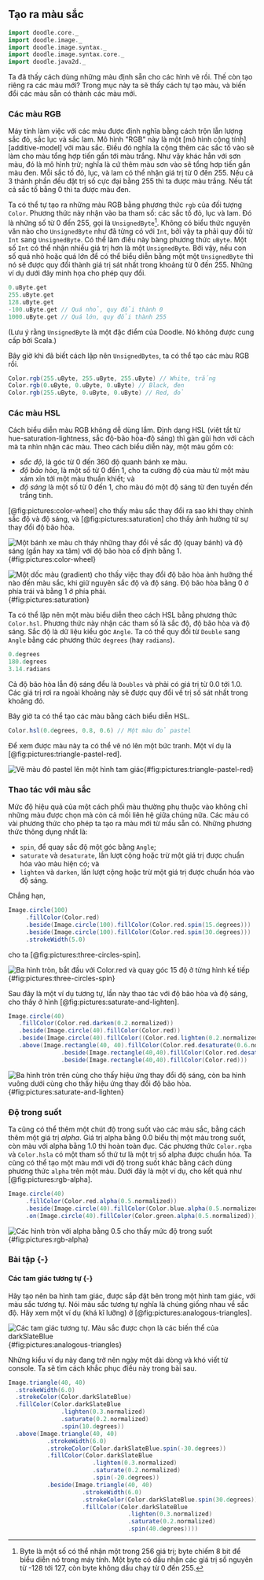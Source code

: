 ## Tạo ra màu sắc

```scala mdoc:invisible
import doodle.core._
import doodle.image._
import doodle.image.syntax._
import doodle.image.syntax.core._
import doodle.java2d._
```

Ta đã thấy cách dùng những màu định sẵn cho các hình vẽ rồi. Thế còn tạo riêng ra các màu mới? Trong mục này ta sẽ thấy cách tự tạo màu, và biến đổi các màu sẵn có thành các màu mới.

### Các màu RGB

Máy tính làm việc với các màu được định nghĩa bằng cách trộn lẫn lượng sắc đỏ, sắc lục và sắc lam. Mô hình "RGB" này là một [mô hình cộng tính][additive-model] với màu sắc. Điều đó nghĩa là cộng thêm các sắc tố vào sẽ làm cho màu tổng hợp tiến gần tới màu trắng. Như vậy khác hẳn với sơn màu, đó là mô hình trừ; nghĩa là cứ thêm màu sơn vào sẽ tổng hơp tiến gần màu đen. Mỗi sắc tố đỏ, lục, và lam có thể nhận giá trị từ 0 đến 255. Nếu cả 3 thành phần đều đặt trị số cực đại bằng 255 thì ta được màu trắng. Nếu tất cả sắc tố bằng 0 thì ta được màu đen.

Ta có thể tự tạo ra những màu RGB bằng phương thức `rgb` của đối tượng `Color`. Phương thức này nhận vào ba tham số: các sắc tố đỏ, lục và lam. Đó là những số từ 0 đến 255, gọi là `UnsignedByte`[^byte]. Không có biểu thức nguyên văn nào cho `UnsignedByte` như đã từng có với `Int`, bởi vậy ta phải quy đổi từ `Int` sang `UnsignedByte`. Có thể làm điều này bàng phương thức `uByte`. Một số `Int` có thể nhận nhiều giá trị hơn là một `UnsignedByte`. Bởi vậy, nếu con số quá nhỏ hoặc quá lớn để có thể biểu diễn bằng một một `UnsignedByte` thì nó sẽ được quy đổi thành giá trị sát nhất trong khoảng từ 0 đến 255. Những ví dụ dưới đây minh họa cho phép quy đổi.

```scala mdoc
0.uByte.get
255.uByte.get
128.uByte.get
-100.uByte.get // Quá nhỏ, quy đổi thành 0
1000.uByte.get // Quá lớn, quy đổi thành 255
```

(Lưu ý rằng `UnsignedByte` là một đặc điểm của Doodle. Nó không được cung cấp bởi Scala.)

Bây giờ khi đã biết cách lập nên `UnsignedBytes`, ta có thể tạo các màu RGB rồi.

```scala mdoc:silent
Color.rgb(255.uByte, 255.uByte, 255.uByte) // White, trắng
Color.rgb(0.uByte, 0.uByte, 0.uByte) // Black, đen
Color.rgb(255.uByte, 0.uByte, 0.uByte) // Red, đỏ
```

### Các màu HSL

Cách biểu diễn màu RGB không dễ dùng lắm. Định dạng HSL (viêt tắt từ hue-saturation-lightness, sắc độ-bão hòa-độ sáng) thì gàn gũi hơn với cách mà ta nhìn nhận các màu. Theo cách biểu diễn này, một màu gồm có:

- *sắc độ*, là góc từ 0 đến 360 độ quanh bánh xe màu.
- *độ bão hòa*, là một số từ 0 đến 1, cho ta cường độ của màu từ một màu xám xỉn tới một màu thuần khiết; và 
- *độ sáng* là một số từ 0 đến 1, cho màu đó một độ sáng từ đen tuyền đến trắng tinh.

[@fig:pictures:color-wheel] cho thấy màu sắc thay đổi ra sao khi thay chỉnh sắc độ và độ sáng, và [@fig:pictures:saturation] cho thấy ảnh hưởng từ sự thay đổi độ bão hòa.

![Một bánh xe màu ch tháy những thay đổi về sắc độ (quay bánh) và độ sáng (gần hay xa tâm) với độ bão hòa cố định bằng 1.](src/pages/pictures/color-wheel.pdf+svg){#fig:pictures:color-wheel}

![Một dốc màu (gradient) cho thấy việc thay đổi độ bão hòa ảnh hưởng thế nào đến màu sắc, khi giữ nguyên sắc độ và độ sáng. Độ bão hòa bằng 0 ở phía trái và bằng 1 ở phía phải.](src/pages/pictures/saturation.pdf+svg){#fig:pictures:saturation}

Ta có thể lập nên một màu biểu diễn theo cách HSL bằng phương thức `Color.hsl`. Phương thức này nhận các tham số là sắc độ, độ bão hòa và độ sáng. Sắc độ là dữ liệu kiểu góc `Angle`. Ta có thể quy đổi từ `Double` sang `Angle` bằng các phương thức `degrees` (hay `radians`).

```scala mdoc
0.degrees
180.degrees
3.14.radians
```

Cả độ bão hòa lẫn độ sáng đều là `Doubles` và phải có giá trị từ 0.0 tới 1.0. Các giá trị rơi ra ngoài khoảng này sẽ được quy đổi về trị số sát nhất trong khoảng đó.

Bây giờ ta có thể tạo các màu bằng cách biểu diễn HSL.

```scala mdoc:silent
Color.hsl(0.degrees, 0.8, 0.6) // Một màu đỏ pastel
```

Để xem được màu này ta có thể vẽ nó lên một bức tranh. Một ví dụ là [@fig:pictures:triangle-pastel-red].

![Vẽ màu đỏ pastel lên một hình tam giác](./src/pages/pictures/triangle-pastel-red.pdf+svg){#fig:pictures:triangle-pastel-red}


### Thao tác với màu sắc

Mức độ hiệu quả của một cách phối màu thường phụ thuộc vào không chỉ những màu được chọn mà còn cả mối liên hệ giữa chúng nữa. Các màu có vài phương thức cho phép ta tạo ra màu mới từ mầu sẵn có. Những phương thức thông dụng nhất là:

- `spin`, để quay sắc độ một góc bằng `Angle`;
- `saturate` và `desaturate`, lần lượt cộng hoặc trừ một giá trị được chuẩn hóa vào màu hiện có; và
- `lighten` và `darken`, lần lượt cộng hoặc trừ một giá trị được chuẩn hóa vào độ sáng.

Chẳng hạn,

```scala mdoc:silent
Image.circle(100)
     .fillColor(Color.red)
     .beside(Image.circle(100).fillColor(Color.red.spin(15.degrees)))
     .beside(Image.circle(100).fillColor(Color.red.spin(30.degrees)))
     .strokeWidth(5.0)
```

cho ta [@fig:pictures:three-circles-spin].

![Ba hình tròn, bắt đầu với Color.red và quay góc 15 độ ở từng hình kế tiếp](./src/pages/pictures/three-circles-spin.pdf+svg){#fig:pictures:three-circles-spin}

Sau đây là một ví dụ tương tự, lần này thao tác với độ bão hòa và độ sáng, cho thấy ở hình [@fig:pictures:saturate-and-lighten].

```scala mdoc:silent
Image.circle(40)
   .fillColor(Color.red.darken(0.2.normalized))
   .beside(Image.circle(40).fillColor(Color.red))
   .beside(Image.circle(40).fillColor((Color.red.lighten(0.2.normalized))))
   .above(Image.rectangle(40, 40).fillColor(Color.red.desaturate(0.6.normalized))
               .beside(Image.rectangle(40,40).fillColor(Color.red.desaturate(0.3.normalized)))
               .beside(Image.rectangle(40,40).fillColor(Color.red)))
```

![Ba hình tròn trên cùng cho thấy hiệu ứng thay đổi độ sáng, còn ba hình vuông dưới cùng cho thấy hiệu ứng thay đổi độ bão hòa.](./src/pages/pictures/saturate-and-lighten.pdf+svg){#fig:pictures:saturate-and-lighten}

[^byte]: Byte là một số có thể nhận một trong 256 giá trị; byte chiếm 8 bit để biểu diễn nó trong máy tính. Một byte có dấu nhận các giá trị số nguyên từ -128 tới 127, còn byte không dấu chạy từ 0 đến 255.


### Độ trong suốt

Ta cũng có thể thêm một chút độ trong suốt vào các màu sắc, bằng cách thêm một giá trị *alpha*. Giá trị alpha bằng 0.0 biểu thị một màu trong suốt, còn màu với alpha bằng 1.0 thì hoàn toàn đục. Các phương thức `Color.rgba` và `Color.hsla` có một tham số thứ tư là một trị số alpha được chuẩn hóa. Ta cũng có thể tạo một màu mới với độ trong suốt khác bằng cách dùng phương thức `alpha` trên một màu. Dưới đây là một ví dụ, cho kết quả như [@fig:pictures:rgb-alpha].

```scala mdoc:silent
Image.circle(40)
     .fillColor(Color.red.alpha(0.5.normalized))
     .beside(Image.circle(40).fillColor(Color.blue.alpha(0.5.normalized)))
     .on(Image.circle(40).fillColor(Color.green.alpha(0.5.normalized)))
```

![Các hình tròn với alpha bằng 0.5 cho thấy mức độ trong suốt](./src/pages/pictures/rgb-alpha.pdf+svg){#fig:pictures:rgb-alpha}


### Bài tập {-}

#### Các tam giác tương tự {-}

Hãy tạo nên ba hình tam giác, được sắp đặt bên trong một hình tam giác, với màu sắc tương tự. Nói màu sắc tương tự nghĩa là chúng giống nhau về sắc độ. Hãy xem một ví dụ (khá kĩ lưỡng) ở [@fig:pictures:analogous-triangles].

![Các tam giác tương tự. Màu sắc được chọn là các biến thể của `darkSlateBlue`](./src/pages/pictures/complementary-triangles.pdf+svg){#fig:pictures:analogous-triangles}

<div class="solution">
Những kiểu ví dụ này đang trở nên ngày một dài dòng và khó viết từ console. Ta sẽ tìm cách khắc phục điều này trong bài sau.

```scala mdoc
Image.triangle(40, 40)
  .strokeWidth(6.0)
  .strokeColor(Color.darkSlateBlue)
  .fillColor(Color.darkSlateBlue
               .lighten(0.3.normalized)
               .saturate(0.2.normalized)
               .spin(10.degrees))
  .above(Image.triangle(40, 40)
           .strokeWidth(6.0)
           .strokeColor(Color.darkSlateBlue.spin(-30.degrees))
           .fillColor(Color.darkSlateBlue
                        .lighten(0.3.normalized)
                        .saturate(0.2.normalized)
                        .spin(-20.degrees))
           .beside(Image.triangle(40, 40)
                     .strokeWidth(6.0)
                     .strokeColor(Color.darkSlateBlue.spin(30.degrees))
                     .fillColor(Color.darkSlateBlue
                                  .lighten(0.3.normalized)
                                  .saturate(0.2.normalized)
                                  .spin(40.degrees))))
```
</div>
